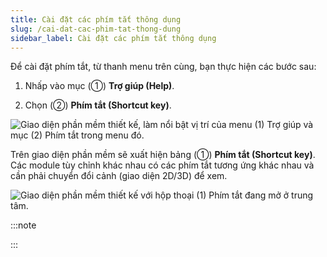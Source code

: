 ```yaml
---
title: Cài đặt các phím tắt thông dụng
slug: /cai-dat-cac-phim-tat-thong-dung
sidebar_label: Cài đặt các phím tắt thông dụng
---
```


Để cài đặt phím tắt, từ thanh menu trên cùng, bạn thực hiện các bước sau:

1. Nhấp vào mục (①) **Trợ giúp (Help)**.

2. Chọn (②) **Phím tắt (Shortcut key)**.

![Giao diện phần mềm thiết kế, làm nổi bật vị trí của menu (1) Trợ giúp và mục (2) Phím tắt trong menu đó.](https://storage.googleapis.com/jegavn_kb/image_jegavn/46.1.png)

Trên giao diện phần mềm sẽ xuất hiện bảng (①) **Phím tắt (Shortcut key)**. Các module tùy chỉnh khác nhau có các phím tắt tương ứng khác nhau và cần phải chuyển đổi cảnh (giao diện 2D/3D) để xem.

![Giao diện phần mềm thiết kế với hộp thoại (1) Phím tắt đang mở ở trung tâm.](https://storage.googleapis.com/jegavn_kb/image_jegavn/46.2.png)

:::note

:::